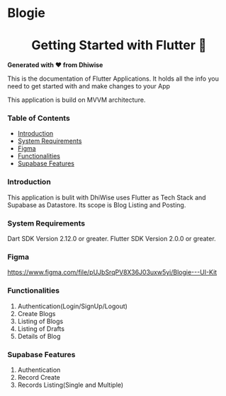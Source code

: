 
# Blogie

<div>
  <h1 align="center">Getting Started with Flutter 🚀 </h1>
  <strong>
    Generated with ❤️ from Dhiwise
  </strong>
  <p>
    This is the documentation of Flutter Applications.
    It holds all the info you need to get started with
    and make changes to your App
  </p>
</div>

This application is build on MVVM architecture. 


### Table of Contents
- [Introduction](#introduction)
- [System Requirements](#system-requirements)
- [Figma](#figma)
- [Functionalities](#functionalities)
- [Supabase Features](#supabase-features)


### Introduction
This application is bulit with DhiWise uses Flutter as Tech Stack and Supabase as Datastore.
Its scope is Blog Listing and Posting.

### System Requirements

Dart SDK Version 2.12.0 or greater.
Flutter SDK Version 2.0.0 or greater.

### Figma
https://www.figma.com/file/pUJbSrqPV8X36J03uxw5yi/Blogie---UI-Kit

### Functionalities

1. Authentication(Login/SignUp/Logout)
2. Create Blogs
3. Listing of Blogs
4. Listing of Drafts
5. Details of Blog

### Supabase Features

1. Authentication
2. Record Create
3. Records Listing(Single and Multiple)
